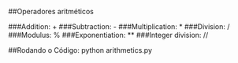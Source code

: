 ##Operadores aritméticos

###Addition: +
###Subtraction: -
###Multiplication: *
###Division: /
###Modulus: %
###Exponentiation: **
###Integer division: //

##Rodando o Código:
python arithmetics.py